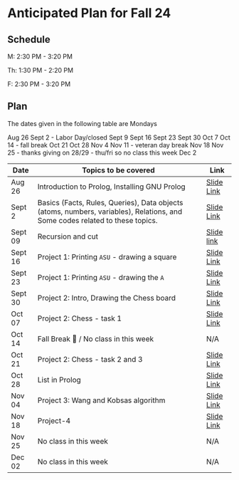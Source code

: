 # Anticipated Plan for Fall 24

## Schedule
M: 2:30 PM - 3:20 PM

Th: 1:30 PM - 2:20 PM

F: 2:30 PM - 3:20 PM

## Plan
The dates given in the following table are Mondays

Aug 26
Sept 2 - Labor Day/closed
Sept 9
Sept 16
Sept 23
Sept 30
Oct 7
Oct 14 - fall break
Oct 21
Oct 28
Nov 4
Nov 11 - veteran day break
Nov 18
Nov 25 - thanks giving on 28/29 - thu/fri so no class this week
Dec 2

|Date|Topics to be covered|Link|
|----|--------------------|----|
|Aug 26|Introduction to Prolog, Installing GNU Prolog|[Slide Link](./Recitation-1/CSE%20259%20-%20Recitation%201.pdf)|
|Sept 2|Basics (Facts, Rules, Queries), Data objects (atoms, numbers, variables), Relations, and Some codes related to these topics.|[Slide Link](./Recitation-2/CSE%20259%20-%20Recitation%202.pdf)|
|Sept 09|Recursion and cut|[Slide link](./Recitation-3/CSE%20259%20-%20Recitation%203.pdf)|
|Sept 16|Project 1: Printing `ASU` - drawing a square|[Slide Link](./Recitation-4/CSE%20259%20-%20Recitation%204.pdf)|
|Sept 23|Project 1: Printing `ASU` - drawing the `A`|[Slide Link](./Recitation-5/CSE%20259%20-%20Recitation%205.pdf)|
|Sept 30|Project 2: Intro, Drawing the Chess board|[Slide Link](./Recitation-6/CSE%20259%20-%20Recitation%206.pdf)|
|Oct 07|Project 2: Chess - task 1|[Slide Link](../ASU-CSE-259-Prolog/Recitation-7/CSE%20259%20-%20Recitation%207.pdf)|
|Oct 14|Fall Break 🌴 / No class in this week|N/A|
|Oct 21|Project 2: Chess - task 2 and 3|[Slide Link](../ASU-CSE-259-Prolog/Recitation-7/CSE%20259%20-%20Recitation%208.pdf)|
|Oct 28|List in Prolog|[Slide Link](../ASU-CSE-259-Prolog/Recitation-9/CSE%20259%20-%20Recitation%209.pdf)|
|Nov 04|Project 3: Wang and Kobsas algorithm|[Slide Link](./Recitation-10/CSE%20259%20-%20Recitation%2010.pdf)|
|Nov 18|Project-4|[Slide Link](./Recitation-11/CSE%20259%20-%20Recitation%2011.pdf)|
|Nov 25|No class in this week|N/A|
|Dec 02|No class in this week|N/A|

